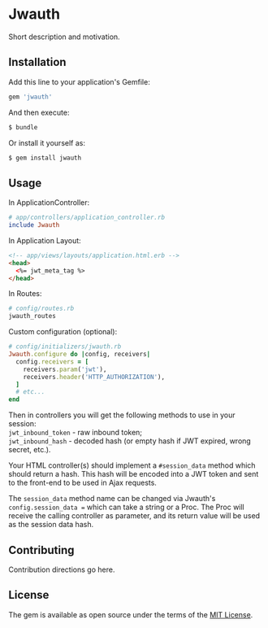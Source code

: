 # Jwauth
Short description and motivation.

## Installation
Add this line to your application's Gemfile:

```ruby
gem 'jwauth'
```

And then execute:
```bash
$ bundle
```

Or install it yourself as:
```bash
$ gem install jwauth
```

## Usage

In ApplicationController:
```ruby
# app/controllers/application_controller.rb
include Jwauth
```

In Application Layout:
```html
<!-- app/views/layouts/application.html.erb -->
<head>
  <%= jwt_meta_tag %>
</head>
```

In Routes:
```ruby
# config/routes.rb
jwauth_routes
```

Custom configuration (optional):
```ruby
# config/initializers/jwauth.rb
Jwauth.configure do |config, receivers|
  config.receivers = [
    receivers.param('jwt'),
    receivers.header('HTTP_AUTHORIZATION'),
  ]
  # etc...
end
```

Then in controllers you will get the following methods to use in your session:  
`jwt_inbound_token` - raw inbound token;  
`jwt_inbound_hash`  - decoded hash (or empty hash if JWT expired, wrong secret, etc.).

Your HTML controller(s) should implement a `#session_data` method which should return a hash. This hash will be encoded into a JWT token and sent to the front-end to be used in Ajax requests.

The `session_data` method name can be changed via Jwauth's `config.session_data =` which can take a string or a Proc. The Proc will receive the calling controller as parameter, and its return value will be used as the session data hash.

## Contributing
Contribution directions go here.

## License
The gem is available as open source under the terms of the [MIT License](https://opensource.org/licenses/MIT).
